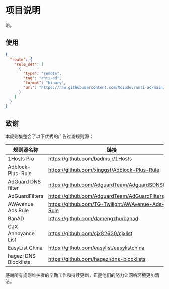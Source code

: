 # 项目说明

略。

## 使用
```json
{
  "route": {
    "rule_set": [
      {
        "type": "remote",
        "tag": "anti-ad",
        "format": "binary",
        "url": "https://raw.githubusercontent.com/Moiudev/anti-ad/main/anti-ad.srs"
      }
    ]
  }
}
```

## 致谢

本规则集整合了以下优秀的广告过滤规则源：

| 规则源名称             | 链接                                             |
| --------------------- | ------------------------------------------------ |
| 1Hosts Pro            | https://github.com/badmojr/1Hosts                |
| Adblock-Plus-Rule     | https://github.com/xinggsf/Adblock-Plus-Rule     |
| AdGuard DNS filter    | https://github.com/AdguardTeam/AdguardSDNSFilter |
| AdGuardFilters        | https://github.com/AdguardTeam/AdGuardFilters    |
| AWAvenue Ads Rule     | https://github.com/TG-Twilight/AWAvenue-Ads-Rule |
| BanAD                 | https://github.com/damengzhu/banad               |
| CJX Annoyance List    | https://github.com/cjx82630/cjxlist              |
| EasyList China        | https://github.com/easylist/easylistchina        |
| hagezi DNS Blocklists | https://github.com/hagezi/dns-blocklists         |


感谢所有规则维护者的辛勤工作和持续更新，正是他们的努力让网络环境更加清洁。

